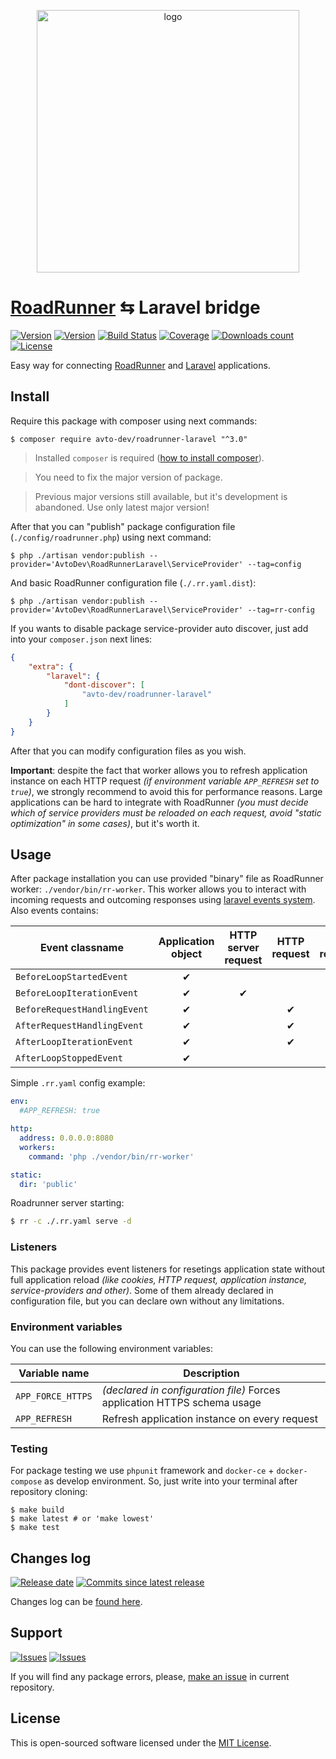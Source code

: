 <p align="center">
  <img src="https://hsto.org/webt/xl/pr/89/xlpr891cyv9ux3gm7dtzwjse_5a.png" alt="logo" width="420" />
</p>

# [RoadRunner][roadrunner] ⇆ Laravel bridge

[![Version][badge_packagist_version]][link_packagist]
[![Version][badge_php_version]][link_packagist]
[![Build Status][badge_build_status]][link_build_status]
[![Coverage][badge_coverage]][link_coverage]
[![Downloads count][badge_downloads_count]][link_packagist]
[![License][badge_license]][link_license]

Easy way for connecting [RoadRunner][roadrunner] and [Laravel][laravel] applications.

## Install

Require this package with composer using next commands:

```shell script
$ composer require avto-dev/roadrunner-laravel "^3.0"
```

> Installed `composer` is required ([how to install composer][getcomposer]).

> You need to fix the major version of package.

> Previous major versions still available, but it's development is abandoned. Use only latest major version!

After that you can "publish" package configuration file (`./config/roadrunner.php`) using next command:

```shell script
$ php ./artisan vendor:publish --provider='AvtoDev\RoadRunnerLaravel\ServiceProvider' --tag=config
```

And basic RoadRunner configuration file (`./.rr.yaml.dist`):

```shell script
$ php ./artisan vendor:publish --provider='AvtoDev\RoadRunnerLaravel\ServiceProvider' --tag=rr-config
```

If you wants to disable package service-provider auto discover, just add into your `composer.json` next lines:

```json
{
    "extra": {
        "laravel": {
            "dont-discover": [
                "avto-dev/roadrunner-laravel"
            ]
        }
    }
}
```

After that you can modify configuration files as you wish.

**Important**: despite the fact that worker allows you to refresh application instance on each HTTP request _(if environment variable `APP_REFRESH` set to `true`)_, we strongly recommend to avoid this for performance reasons. Large applications can be hard to integrate with RoadRunner _(you must decide which of service providers must be reloaded on each request, avoid "static optimization" in some cases)_, but it's worth it.

## Usage

After package installation you can use provided "binary" file as RoadRunner worker: `./vendor/bin/rr-worker`. This worker allows you to interact with incoming requests and outcoming responses using [laravel events system][laravel_events]. Also events contains:

Event classname              | Application object | HTTP server request | HTTP request | HTTP response 
---------------------------- | :----------------: | :-----------------: | :----------: | :-----------:
`BeforeLoopStartedEvent`     |          ✔         |                     |              |
`BeforeLoopIterationEvent`   |          ✔         |          ✔          |              |
`BeforeRequestHandlingEvent` |          ✔         |                     |       ✔      |
`AfterRequestHandlingEvent`  |          ✔         |                     |       ✔      |       ✔
`AfterLoopIterationEvent`    |          ✔         |                     |       ✔      |       ✔
`AfterLoopStoppedEvent`      |          ✔         |                     |              |

Simple `.rr.yaml` config example:

```yaml
env:
  #APP_REFRESH: true

http:
  address: 0.0.0.0:8080
  workers:
    command: 'php ./vendor/bin/rr-worker'

static:
  dir: 'public'
```

Roadrunner server starting:

```bash
$ rr -c ./.rr.yaml serve -d
```

### Listeners

This package provides event listeners for resetings application state without full application reload _(like cookies, HTTP request, application instance, service-providers and other)_. Some of them already declared in configuration file, but you can declare own without any limitations.

### Environment variables

You can use the following environment variables:

Variable name     | Description
----------------- | -----------
`APP_FORCE_HTTPS` | _(declared in configuration file)_ Forces application HTTPS schema usage
`APP_REFRESH`     | Refresh application instance on every request

### Testing

For package testing we use `phpunit` framework and `docker-ce` + `docker-compose` as develop environment. So, just write into your terminal after repository cloning:

```shell script
$ make build
$ make latest # or 'make lowest'
$ make test
```

## Changes log

[![Release date][badge_release_date]][link_releases]
[![Commits since latest release][badge_commits_since_release]][link_commits]

Changes log can be [found here][link_changes_log].

## Support

[![Issues][badge_issues]][link_issues]
[![Issues][badge_pulls]][link_pulls]

If you will find any package errors, please, [make an issue][link_create_issue] in current repository.

## License

This is open-sourced software licensed under the [MIT License][link_license].

[badge_packagist_version]:https://img.shields.io/packagist/v/avto-dev/roadrunner-laravel.svg?maxAge=180
[badge_php_version]:https://img.shields.io/packagist/php-v/avto-dev/roadrunner-laravel.svg?longCache=true
[badge_build_status]:https://travis-ci.org/avto-dev/roadrunner-laravel.svg?branch=master
[badge_coverage]:https://img.shields.io/codecov/c/github/avto-dev/roadrunner-laravel/master.svg?maxAge=60
[badge_downloads_count]:https://img.shields.io/packagist/dt/avto-dev/roadrunner-laravel.svg?maxAge=180
[badge_license]:https://img.shields.io/packagist/l/avto-dev/roadrunner-laravel.svg?longCache=true
[badge_release_date]:https://img.shields.io/github/release-date/avto-dev/roadrunner-laravel.svg?style=flat-square&maxAge=180
[badge_commits_since_release]:https://img.shields.io/github/commits-since/avto-dev/roadrunner-laravel/latest.svg?style=flat-square&maxAge=180
[badge_issues]:https://img.shields.io/github/issues/avto-dev/roadrunner-laravel.svg?style=flat-square&maxAge=180
[badge_pulls]:https://img.shields.io/github/issues-pr/avto-dev/roadrunner-laravel.svg?style=flat-square&maxAge=180
[link_releases]:https://github.com/avto-dev/roadrunner-laravel/releases
[link_packagist]:https://packagist.org/packages/avto-dev/roadrunner-laravel
[link_build_status]:https://travis-ci.org/avto-dev/roadrunner-laravel
[link_coverage]:https://codecov.io/gh/avto-dev/roadrunner-laravel/
[link_changes_log]:https://github.com/avto-dev/roadrunner-laravel/blob/master/CHANGELOG.md
[link_issues]:https://github.com/avto-dev/roadrunner-laravel/issues
[link_create_issue]:https://github.com/avto-dev/roadrunner-laravel/issues/new/choose
[link_commits]:https://github.com/avto-dev/roadrunner-laravel/commits
[link_pulls]:https://github.com/avto-dev/roadrunner-laravel/pulls
[link_license]:https://github.com/avto-dev/roadrunner-laravel/blob/master/LICENSE
[getcomposer]:https://getcomposer.org/download/
[roadrunner]:https://github.com/spiral/roadrunner
[laravel]:https://laravel.com
[laravel_events]:https://laravel.com/docs/events
[#10]:https://github.com/avto-dev/roadrunner-laravel/issues/10
